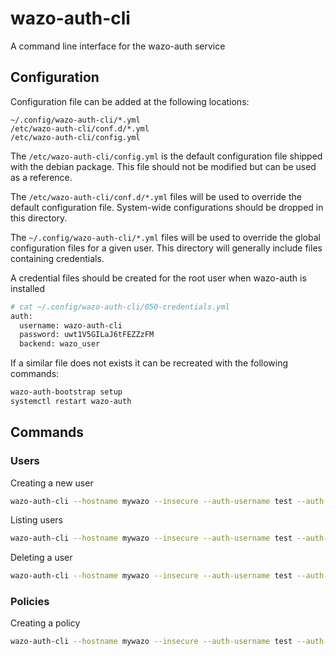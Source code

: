 # wazo-auth-cli
A command line interface for the wazo-auth service

## Configuration

Configuration file can be added at the following locations:

```
~/.config/wazo-auth-cli/*.yml
/etc/wazo-auth-cli/conf.d/*.yml
/etc/wazo-auth-cli/config.yml
```

The `/etc/wazo-auth-cli/config.yml` is the default configuration file shipped with the debian package. This file should not be modified but can be used as a reference.

The `/etc/wazo-auth-cli/conf.d/*.yml` files will be used to override the default configuration file. System-wide configurations should be dropped in this directory.

The `~/.config/wazo-auth-cli/*.yml` files will be used to override the global configuration files for a given user. This directory will generally include files containing credentials.

A credential files should be created for the root user when wazo-auth is installed

```sh
# cat ~/.config/wazo-auth-cli/050-credentials.yml
auth:
  username: wazo-auth-cli
  password: uwt1V5GILaJ6tFEZZzFM
  backend: wazo_user
```

If a similar file does not exists it can be recreated with the following commands:

```sh
wazo-auth-bootstrap setup
systemctl restart wazo-auth
```


## Commands

### Users

Creating a new user

```sh
wazo-auth-cli --hostname mywazo --insecure --auth-username test --auth-password test --backend xivo_service user create --passwd baz --email "baz@example.com" baz
```

Listing users

```sh
wazo-auth-cli --hostname mywazo --insecure --auth-username test --auth-password test --backend xivo_service user list
```

Deleting a user

```sh
wazo-auth-cli --hostname mywazo --insecure --auth-username test --auth-password test --backend xivo_service user delete <uuid> 
```

### Policies

Creating a policy

```sh
wazo-auth-cli --hostname mywazo --insecure --auth-username test --auth-password test --backend xivo_service policy create --acl "auth.users.*.read" "auth.users.create" -- mypolicy
```
